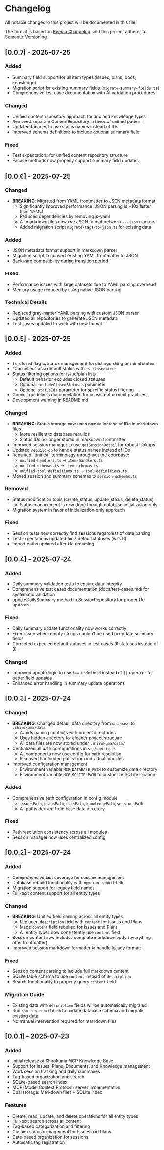 # Changelog

All notable changes to this project will be documented in this file.

The format is based on [Keep a Changelog](https://keepachangelog.com/en/1.0.0/),
and this project adheres to [Semantic Versioning](https://semver.org/spec/v2.0.0.html).

## [0.0.7] - 2025-07-25

### Added
- Summary field support for all item types (issues, plans, docs, knowledge)
- Migration script for existing summary fields (`migrate-summary-fields.ts`)
- Comprehensive test case documentation with AI validation procedures

### Changed
- Unified content repository approach for doc and knowledge types
- Removed separate ContentRepository in favor of unified pattern
- Updated facades to use status names instead of IDs
- Improved schema definitions to include optional summary field

### Fixed
- Test expectations for unified content repository structure
- Facade methods now properly support summary field updates

## [0.0.6] - 2025-07-25

### Changed
- **BREAKING**: Migrated from YAML frontmatter to JSON metadata format
  - Significantly improved performance (JSON parsing is ~10x faster than YAML)
  - Reduced dependencies by removing js-yaml
  - All markdown files now use JSON format between `---json` markers
  - Added migration script `migrate-tags-to-json.ts` for existing data

### Added
- JSON metadata format support in markdown parser
- Migration script to convert existing YAML frontmatter to JSON
- Backward compatibility during transition period

### Fixed
- Performance issues with large datasets due to YAML parsing overhead
- Memory usage reduced by using native JSON parsing

### Technical Details
- Replaced gray-matter YAML parsing with custom JSON parser
- Updated all repositories to generate JSON metadata
- Test cases updated to work with new format

## [0.0.5] - 2025-07-25

### Added
- `is_closed` flag to status management for distinguishing terminal states
- "Cancelled" as a default status with `is_closed=true`
- Status filtering options for issue/plan lists
  - Default behavior excludes closed statuses
  - Optional `includeClosedStatuses` parameter
  - Optional `statusIds` parameter for specific status filtering
- Commit guidelines documentation for consistent commit practices
- Development warning in README.md

### Changed
- **BREAKING**: Status storage now uses names instead of IDs in markdown files
  - More resilient to database rebuilds
  - Status IDs no longer stored in markdown frontmatter
- Improved session manager to use `getSessionDetail` for robust lookups
- Updated `rebuild-db` to handle status names instead of IDs
- Renamed "unified" terminology throughout the codebase:
  - `unified-handlers.ts` → `item-handlers.ts`
  - `unified-schemas.ts` → `item-schemas.ts`
  - `unified-tool-definitions.ts` → `tool-definitions.ts`
- Moved session and summary schemas to `session-schemas.ts`

### Removed
- Status modification tools (create_status, update_status, delete_status)
  - Status management is now done through database initialization only
- Migration system in favor of initialization-only approach

### Fixed
- Session tests now correctly find sessions regardless of date parsing
- Test expectations updated for 7 default statuses (was 6)
- Import paths updated after file renaming

## [0.0.4] - 2025-07-24

### Added
- Daily summary validation tests to ensure data integrity
- Comprehensive test cases documentation (docs/test-cases.md) for systematic validation
- updateDailySummary method in SessionRepository for proper file updates

### Fixed
- Daily summary update functionality now works correctly
- Fixed issue where empty strings couldn't be used to update summary fields
- Corrected expected default statuses in test cases (6 statuses instead of 3)

### Changed
- Improved update logic to use `!== undefined` instead of `||` operator for better field updates
- Enhanced error handling in summary update operations

## [0.0.3] - 2025-07-24

### Changed
- **BREAKING**: Changed default data directory from `database` to `.shirokuma/data`
  - Avoids naming conflicts with project directories
  - Uses hidden directory for cleaner project structure
  - All data files are now stored under `.shirokuma/data/`
- Centralized all path configurations in `src/config.ts`
  - All components now use config for path resolution
  - Removed hardcoded paths from individual modules
- Improved configuration management
  - Environment variable `MCP_DATABASE_PATH` to customize data directory
  - Environment variable `MCP_SQLITE_PATH` to customize SQLite location

### Added
- Comprehensive path configuration in config module
  - `issuesPath`, `plansPath`, `docsPath`, `knowledgePath`, `sessionsPath`
  - All paths derived from base data directory

### Fixed
- Path resolution consistency across all modules
- Session manager now uses centralized config

## [0.0.2] - 2025-07-24

### Added
- Comprehensive test coverage for session management
- Database rebuild functionality with `npm run rebuild-db`
- Migration support for legacy field names
- Full-text content support for all entity types

### Changed
- **BREAKING**: Unified field naming across all entity types
  - Replaced `description` field with `content` for Issues and Plans
  - Made `content` field required for Issues and Plans
  - All entity types now consistently use `content` field
- Session content now includes complete markdown body (everything after frontmatter)
- Improved session markdown formatter to handle legacy formats

### Fixed
- Session content parsing to include full markdown content
- SQLite table schema to use `content` instead of `description`
- Search functionality to properly query `content` field

### Migration Guide
- Existing data with `description` fields will be automatically migrated
- Run `npm run rebuild-db` to update database schema and migrate existing data
- No manual intervention required for markdown files

## [0.0.1] - 2025-07-23

### Added
- Initial release of Shirokuma MCP Knowledge Base
- Support for Issues, Plans, Documents, and Knowledge management
- Work session tracking and daily summaries
- Tag-based organization and search
- SQLite-based search index
- MCP (Model Context Protocol) server implementation
- Dual storage: Markdown files + SQLite index

### Features
- Create, read, update, and delete operations for all entity types
- Full-text search across all content
- Tag-based categorization and filtering
- Custom status management for Issues and Plans
- Date-based organization for sessions
- Automatic tag registration